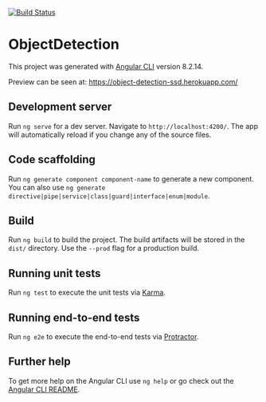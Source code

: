 [![Build Status](https://img.shields.io/endpoint.svg?url=https%3A%2F%2Factions-badge.atrox.dev%2Fcristianpb%2Fobject-detection-frontend%2Fbadge%3Fref%3Dmaster&style=flat)](https://actions-badge.atrox.dev/cristianpb/object-detection-frontend/goto?ref=master)

# ObjectDetection 

This project was generated with [Angular CLI](https://github.com/angular/angular-cli) version 8.2.14.

Preview can be seen at: https://object-detection-ssd.herokuapp.com/

## Development server

Run `ng serve` for a dev server. Navigate to `http://localhost:4200/`. The app will automatically reload if you change any of the source files.

## Code scaffolding

Run `ng generate component component-name` to generate a new component. You can also use `ng generate directive|pipe|service|class|guard|interface|enum|module`.

## Build

Run `ng build` to build the project. The build artifacts will be stored in the `dist/` directory. Use the `--prod` flag for a production build.

## Running unit tests

Run `ng test` to execute the unit tests via [Karma](https://karma-runner.github.io).

## Running end-to-end tests

Run `ng e2e` to execute the end-to-end tests via [Protractor](http://www.protractortest.org/).

## Further help

To get more help on the Angular CLI use `ng help` or go check out the [Angular CLI README](https://github.com/angular/angular-cli/blob/master/README.md).
